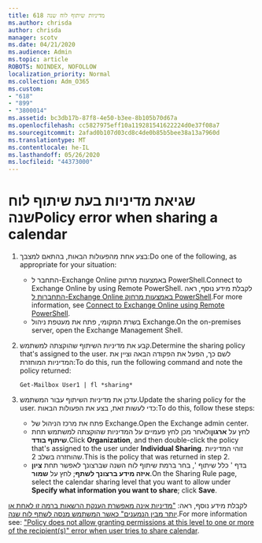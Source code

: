 ```yaml
---
title: 618 מדיניות שיתוף לוח שנה
ms.author: chrisda
author: chrisda
manager: scotv
ms.date: 04/21/2020
ms.audience: Admin
ms.topic: article
ROBOTS: NOINDEX, NOFOLLOW
localization_priority: Normal
ms.collection: Adm_O365
ms.custom:
- "618"
- "899"
- "3800014"
ms.assetid: bc3db17b-87f8-4e50-b3ee-8b105b70d67a
ms.openlocfilehash: cc5827975eff10a119281541622224d0e37f08a7
ms.sourcegitcommit: 2afad0b107d03cd8c4de0b85b5bee38a13a7960d
ms.translationtype: MT
ms.contentlocale: he-IL
ms.lasthandoff: 05/26/2020
ms.locfileid: "44373000"
---
```

# <a name="policy-error-when-sharing-a-calendar"></a><span data-ttu-id="d3dd1-102">שגיאת מדיניות בעת שיתוף לוח שנה</span><span class="sxs-lookup"><span data-stu-id="d3dd1-102">Policy error when sharing a calendar</span></span>

1. <span data-ttu-id="d3dd1-103">בצע אחת מהפעולות הבאות, בהתאם למצבך:</span><span class="sxs-lookup"><span data-stu-id="d3dd1-103">Do one of the following, as appropriate for your situation:</span></span>
    - <span data-ttu-id="d3dd1-104">התחבר ל-Exchange Online באמצעות מרחוק PowerShell.</span><span class="sxs-lookup"><span data-stu-id="d3dd1-104">Connect to Exchange Online by using Remote PowerShell.</span></span> <span data-ttu-id="d3dd1-105">לקבלת מידע נוסף, ראה [התחברות ל-Exchange Online באמצעות מרחוק PowerShell](https://technet.microsoft.com/library/jj984289%28v=exchg.160%29.aspx).</span><span class="sxs-lookup"><span data-stu-id="d3dd1-105">For more information, see [Connect to Exchange Online using Remote PowerShell](https://technet.microsoft.com/library/jj984289%28v=exchg.160%29.aspx).</span></span>
    - <span data-ttu-id="d3dd1-106">בשרת המקומי, פתח את מעטפת ניהול Exchange.</span><span class="sxs-lookup"><span data-stu-id="d3dd1-106">On the on-premises server, open the Exchange Management Shell.</span></span>
2. <span data-ttu-id="d3dd1-107">קבע את מדיניות השיתוף שהוקצתה למשתמש.</span><span class="sxs-lookup"><span data-stu-id="d3dd1-107">Determine the sharing policy that's assigned to the user.</span></span> <span data-ttu-id="d3dd1-108">לשם כך, הפעל את הפקודה הבאה וציין את המדיניות המוחזרת:</span><span class="sxs-lookup"><span data-stu-id="d3dd1-108">To do this, run the following command and note the policy returned:</span></span>

    `
    Get-Mailbox User1 | fl *sharing*
    `

3. <span data-ttu-id="d3dd1-109">עדכן את מדיניות השיתוף עבור המשתמש.</span><span class="sxs-lookup"><span data-stu-id="d3dd1-109">Update the sharing policy for the user.</span></span> <span data-ttu-id="d3dd1-110">כדי לעשות זאת, בצע את הפעולות הבאות:</span><span class="sxs-lookup"><span data-stu-id="d3dd1-110">To do this, follow these steps:</span></span>
    - <span data-ttu-id="d3dd1-111">פתח את מרכז הניהול של Exchange.</span><span class="sxs-lookup"><span data-stu-id="d3dd1-111">Open the Exchange admin center.</span></span>
    - <span data-ttu-id="d3dd1-112">לחץ על **ארגון**ולאחר מכן לחץ פעמיים על המדיניות שהוקצתה למשתמש תחת **שיתוף בודד**.</span><span class="sxs-lookup"><span data-stu-id="d3dd1-112">Click **Organization**, and then double-click the policy that's assigned to the user under **Individual Sharing**.</span></span> <span data-ttu-id="d3dd1-113">זוהי המדיניות שהוחזרה בשלב 2.</span><span class="sxs-lookup"><span data-stu-id="d3dd1-113">This is the policy that was returned in step 2.</span></span>
    - <span data-ttu-id="d3dd1-114">בדף ' כלל שיתוף ', בחר ברמת שיתוף לוח השנה שברצונך לאפשר תחת **ציון איזה מידע ברצונך לשתף**; לחץ על **שמור**.</span><span class="sxs-lookup"><span data-stu-id="d3dd1-114">On the Sharing Rule page, select the calendar sharing level that you want to allow under **Specify what information you want to share**; click **Save**.</span></span>

<span data-ttu-id="d3dd1-115">לקבלת מידע נוסף, ראה: ["מדיניות אינה מאפשרת הענקת הרשאות ברמה זו לאחת או יותר מבין הנמענים" כאשר המשתמש מנסה לשתף לוח שנה](https://docs.microsoft.com/exchange/troubleshoot/calendar-sharing/policy-permissions-issue).</span><span class="sxs-lookup"><span data-stu-id="d3dd1-115">For more information see: ["Policy does not allow granting permissions at this level to one or more of the recipient(s)" error when user tries to share calendar](https://docs.microsoft.com/exchange/troubleshoot/calendar-sharing/policy-permissions-issue).</span></span>
